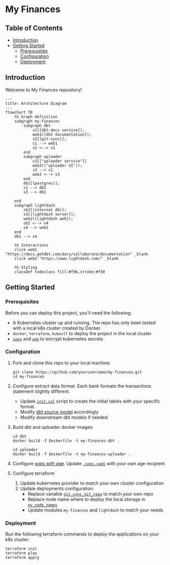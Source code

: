 # My Finances

## Table of Contents
- [Introduction](#introduction)
- [Getting Started](#getting-started)
  - [Prerequisites](#prerequisites)
  - [Configuration](#configuration)
  - [Deployment](#deployment)

## Introduction

Welcome to My Finances repository!

```mermaid
---
title: Architecture Diagram
---
flowchart TB
    %% Graph definition
    subgraph my-finances
        subgraph dbt
            s1[[dbt-docs service]];
            web1([dbt documantation]);
            s2[[git-sync]];
            s1 --> web1
            s2 <--> s1
        end
        subgraph uploader
            s3[["uploader service"]]
            web3(["uploader UI"]);
            s3 --> s1
            web3 <--> s3
        end
        db1[(postgres)];
        s1 --> db1
        s3 --> db1
        
    end
    subgraph lightdash
        sb2[(internal db)];
        s4[[lightdash server]];
        web2([Lightdash web]);
        sb2 <--> s4 
        s4 --> web2
    end
    db1 --> s4
    
    %% Interactions
    click web1 "https://docs.getdbt.com/docs/collaborate/documentation" _blank
    click web2 "https://www.lightdash.com/" _blank
    
    %% Styling
    classDef todoclass fill:#f96,stroke:#f50
```

## Getting Started

### Prerequisites

Before you can deploy this project, you'll need the following:

- A Kubernetes cluster up and running. The repo has only been tested with a local k8s cluster created by Docker.
- `docker`, `terraform`, `kubectl` to deploy the project in the local cluster
- [`sops`](https://github.com/getsops/sops) and [`age`](https://github.com/FiloSottile/age) to encrypt kubernetes secrets

### Configuration

1. Fork and clone this repo to your local machine:

    ```shell
   git clone https://github.com/yourusername/my-financea.git
   cd my-finances
   ```

2. Configure extract data format. Each bank formats the transactions statement slightly different.
   - Update [`init.sql`](db/init.sql) script to create the initial tables with your specific format.
   - Modify [dbt source model](dbt/my_finances/models/staging/ing/src_ing.yml) accordingly
   - Modify downstream dbt models if needed

3. Build dbt and uploader docker images:

   ```shell
   cd dbt
   docker build -f Dockerfile -t my-finances-dbt .
   ```
   
    ```shell
   cd uploader
   docker build -f Dockerfile -t my-finances-uploader .
   ```

4. Configure [sops with age](https://github.com/getsops/sops#encrypting-using-age). 
   Update [`.sops.yaml`](terraform/.sops.yaml) with your own age recipient
    
5. Configure terraform
   1. Update kubernetes provider to match your own cluster configuration
   2. Update deployments configuration:
      - Replace variable [`git_sync_git_repo`](terraform/main.tf) to match your own repo
      - Replace node name where to deploy the local storage in [`pv_node_names`](terraform/modules/my_finances/main.tf)
      - Update modules `my-finances` and `lightdash` to match your needs

### Deployment

Run the following terraform commands to deploy the applications on your k8s cluster:

```shell
terraform init
terraform plan
terraform apply
```

